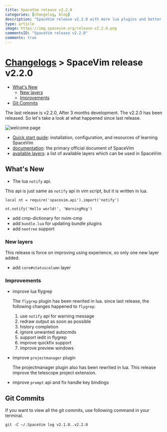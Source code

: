 ```yaml
---
title: SpaceVim release v2.2.0
categories: [changelog, blog]
description: "SpaceVim release v2.2.0 with more lua plugins and better experience."
type: article
image: https://img.spacevim.org/release-v2.2.0.png
commentsID: "SpaceVim release v2.2.0"
comments: true
---
```


# [Changelogs](../development#changelog) > SpaceVim release v2.2.0

<!-- vim-markdown-toc GFM -->

- [What's New](#whats-new)
  - [New layers](#new-layers)
  - [Improvements](#improvements)
- [Git Commits](#git-commits)

<!-- vim-markdown-toc -->

The last release is v2.2.0, After 3 months development.
The v2.2.0 has been released.
So let's take a look at what happened since last release.

![welcome page](https://img.spacevim.org/release-v2.2.0.png)

- [Quick start guide](../quick-start-guide/): installation, configuration, and resources of learning SpaceVim
- [documentation](../documentation/): the primary official document of SpaceVim
- [available layers](../layers/): a list of available layers which can be used in SpaceVim

## What's New

- The lua `notify` api.

This api is just same as `notify` api in vim script, but it is written in lua.

```
local nt = require('spacevim.api').import('notify')

nt.notify('Hello world!', 'WarningMsg')

```

- add cmp-dictionary for nvim-cmp
- add `bundle.lua` for updating bundle plugins
- add `neotree` support

### New layers

This release is force on improving using experience, so only one new layer added.

- add `core#statuscolumn` layer

### Improvements

- improve lua flygrep

  The `flygrep` plugin has been rewrited in lua. since last release, the following changes happened to `flygrep`:

  1. use `notify` api for warning message
  2. redraw output as soon as possible
  3. history completion
  4. ignore unwanted autocmds
  5. support iedit in flygrep
  6. improve quickfix support
  7. improve preview windows

- improve `projectmanager` plugin

  The projectmanager plugin also has been rewrited in lua. This release improve the telescope project extension. 

- improve `prompt` api and fix handle key bindings

## Git Commits

If you want to view all the git commits,
use following command in your terminal.

```
git -C ~/.SpaceVim log v2.1.0..v2.2.0
```
